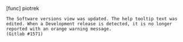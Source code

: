 [func] piotrek

    The Software versions view was updated. The help tooltip text was
    edited. When a Development release is detected, it is no longer
    reported with an orange warning message.
    (Gitlab #1571)
